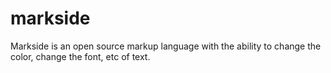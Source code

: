 # markside
Markside is an open source markup language with the ability to change the color, change the font, etc of text.
